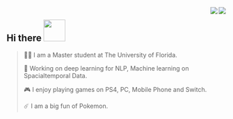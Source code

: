 <img align="right" src="https://github-readme-stats.vercel.app/api?username=danielqingz&?count_private=true&show_icons=true&theme=vue" />

<img align="right" src="https://github-readme-stats.vercel.app/api/wakatime?username=danielqingz&?count_private=true&show_icons=true&theme=vue" />


<h2> Hi there <img src="https://media.giphy.com/media/mGcNjsfWAjY5AEZNw6/giphy.gif" width="50"></h2>


> <p align='left'>🙋‍♂️ I am a Master student at The University of Florida. </p>
> 
> <p align='left'>🔭 Working on deep learning for NLP, Machine learning on Spacialtemporal Data.</p>
> 
> <p align='left'>🎮 I enjoy playing games on PS4, PC, Mobile Phone and Switch. </p>
> 
> <p align='left'>☄️ I am a big fun of Pokemon. </p>
